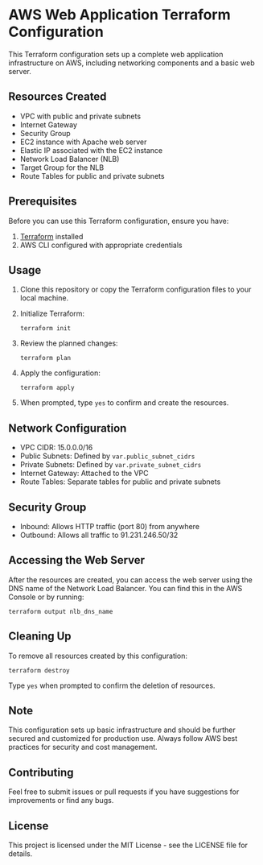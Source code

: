# AWS Web Application Terraform Configuration

This Terraform configuration sets up a complete web application infrastructure on AWS, including networking components and a basic web server.

## Resources Created

- VPC with public and private subnets
- Internet Gateway
- Security Group
- EC2 instance with Apache web server
- Elastic IP associated with the EC2 instance
- Network Load Balancer (NLB)
- Target Group for the NLB
- Route Tables for public and private subnets

## Prerequisites

Before you can use this Terraform configuration, ensure you have:

1. [Terraform](https://www.terraform.io/downloads.html) installed
2. AWS CLI configured with appropriate credentials

## Usage

1. Clone this repository or copy the Terraform configuration files to your local machine.



3. Initialize Terraform:

   ```
   terraform init
   ```

4. Review the planned changes:

   ```
   terraform plan
   ```

5. Apply the configuration:

   ```
   terraform apply
   ```

6. When prompted, type `yes` to confirm and create the resources.

## Network Configuration

- VPC CIDR: 15.0.0.0/16
- Public Subnets: Defined by `var.public_subnet_cidrs`
- Private Subnets: Defined by `var.private_subnet_cidrs`
- Internet Gateway: Attached to the VPC
- Route Tables: Separate tables for public and private subnets

## Security Group

- Inbound: Allows HTTP traffic (port 80) from anywhere
- Outbound: Allows all traffic to 91.231.246.50/32

## Accessing the Web Server

After the resources are created, you can access the web server using the DNS name of the Network Load Balancer. You can find this in the AWS Console or by running:

```
terraform output nlb_dns_name
```

## Cleaning Up

To remove all resources created by this configuration:

```
terraform destroy
```

Type `yes` when prompted to confirm the deletion of resources.

## Note

This configuration sets up basic infrastructure and should be further secured and customized for production use. Always follow AWS best practices for security and cost management.

## Contributing

Feel free to submit issues or pull requests if you have suggestions for improvements or find any bugs.

## License

This project is licensed under the MIT License - see the LICENSE file for details.

